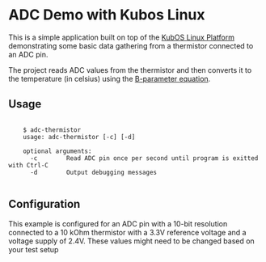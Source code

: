 # ADC Demo with Kubos Linux

This is a simple application built on top of the [KubOS Linux Platform](https://github.com/kubostech/kubos-linux-build) 
demonstrating some basic data gathering from a thermistor connected to an ADC pin.

The project reads ADC values from the thermistor and then converts it to the temperature (in celsius) using the 
[B-parameter equation](https://en.wikipedia.org/wiki/Thermistor#B_or_.CE.B2_parameter_equation).

## Usage

```

    $ adc-thermistor
    usage: adc-thermistor [-c] [-d]
    
    optional arguments:
      -c        Read ADC pin once per second until program is exitted with Ctrl-C
      -d        Output debugging messages
      
```

## Configuration

This example is configured for an ADC pin with a 10-bit resolution connected to a 10 kOhm
thermistor with a 3.3V reference voltage and a voltage supply of 2.4V. These values might
need to be changed based on your test setup

